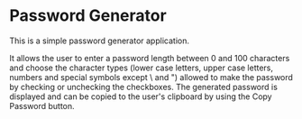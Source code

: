 # Password Generator

This is a simple password generator application. 

It allows the user to enter a password length between 0 and 100
characters and choose the character types (lower case letters, upper case letters, numbers and special symbols except \ 
and ") allowed to make the password by checking or unchecking the checkboxes. The generated password is displayed and 
can be copied to the user's clipboard by using the Copy Password button.